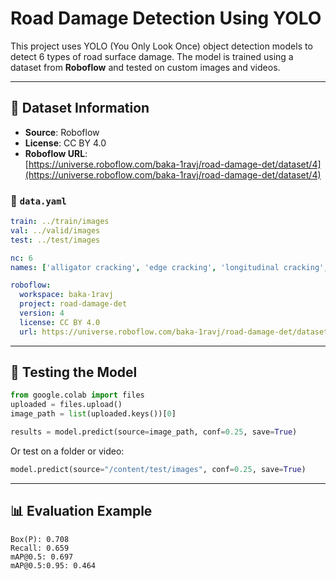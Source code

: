 
# Road Damage Detection Using YOLO

This project uses YOLO (You Only Look Once) object detection models to detect 6 types of road surface damage. The model is trained using a dataset from **Roboflow** and tested on custom images and videos.

---

## 📁 Dataset Information

- **Source**: Roboflow  
- **License**: CC BY 4.0  
- **Roboflow URL**:  
  [https://universe.roboflow.com/baka-1ravj/road-damage-det/dataset/4](https://universe.roboflow.com/baka-1ravj/road-damage-det/dataset/4)

### 🔸 `data.yaml`
```yaml
train: ../train/images
val: ../valid/images
test: ../test/images

nc: 6
names: ['alligator cracking', 'edge cracking', 'longitudinal cracking', 'patching', 'rutting', 'transverse cracking']

roboflow:
  workspace: baka-1ravj
  project: road-damage-det
  version: 4
  license: CC BY 4.0
  url: https://universe.roboflow.com/baka-1ravj/road-damage-det/dataset/4
```

---

## 🧪 Testing the Model

```python
from google.colab import files
uploaded = files.upload()
image_path = list(uploaded.keys())[0]

results = model.predict(source=image_path, conf=0.25, save=True)
```

Or test on a folder or video:

```python
model.predict(source="/content/test/images", conf=0.25, save=True)
```

---

## 📊 Evaluation Example

```
Box(P): 0.708
Recall: 0.659
mAP@0.5: 0.697
mAP@0.5:0.95: 0.464
```
